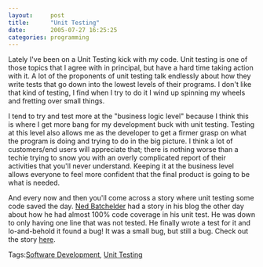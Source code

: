 ```yaml
---
layout:     post
title:      "Unit Testing"
date:       2005-07-27 16:25:25
categories: programming
---
```

Lately I've been on a Unit Testing kick with my code. Unit testing is one of those topics that I agree with in principal, but have a hard time taking action with it. A lot of the proponents of unit testing talk endlessly about how they write tests that go down into the lowest levels of their programs. I don't like that kind of testing, I find when I try to do it I wind up spinning my wheels and fretting over small things.  
  
I tend to try and test more at the "business logic level" because I think this is where I get more bang for my development buck with unit testing. Testing at this level also allows me as the developer to get a firmer grasp on what the program is doing and trying to do in the big picture. I think a lot of customers/end users will appreciate that; there is nothing worse than a techie trying to snow you with an overly complicated report of their activities that you'll never understand. Keeping it at the business level allows everyone to feel more confident that the final product is going to be what is needed.  
  
And every now and then you'll come across a story where unit testing some code saved the day. [Ned Batchelder](http://www.nedbatchelder.com/blog) had a story in his blog the other day about how he had almost 100% code coverage in his unit test. He was down to only having one line that was not tested. He finally wrote a test for it and lo-and-behold it found a bug! It was a small bug, but still a bug. Check out the story [here](http://www.nedbatchelder.com/blog/200507.html#e20050726T080754).  
  
Tags:[Software Development](http://technorati.com/tag/software%20development), [Unit Testing](http://technorati.com/tag/unit%20testing)  
  

